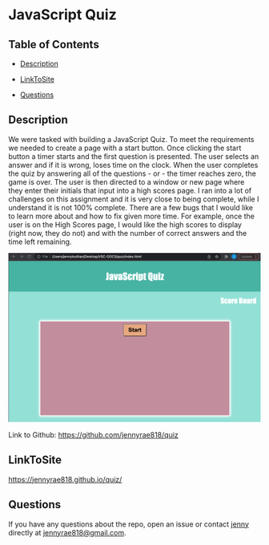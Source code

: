 # JavaScript Quiz
## <Project Quiz>

## Table of Contents 

* [Description](#description)

* [LinkToSite](#LinkToSite)

* [Questions](#questions)


## Description

We were tasked with building a JavaScript Quiz. To meet the requirements we needed to create a page with a start button. Once clicking the start button a timer starts and the first question is presented. The user selects an answer and if it is wrong, loses time on the clock.  When the user completes the quiz by answering all of the questions - or - the timer reaches zero, the game is over. The user is then directed to a window or new page where they enter their initials that input into a high scores page. 
I ran into a lot of challenges on this assignment and it is very close to being complete, while I understand it is not 100% complete. There are a few bugs that I would like to learn more about and how to fix given more time. For example, once the user is on the High Scores page, I would like the high scores to display (right now, they do not) and with the number of correct answers and the time left remaining. 


![Quiz_screenshot](Quiz_Screenshot.png)

Link to Github: https://github.com/jennyrae818/quiz

## LinkToSite
<https://jennyrae818.github.io/quiz/>


## Questions

If you have any questions about the repo, open an issue or contact [jenny](undefined) directly at jennyrae818@gmail.com.